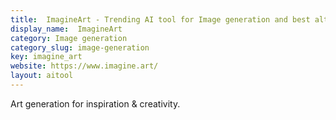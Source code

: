 ```yaml
---
title:  ImagineArt - Trending AI tool for Image generation and best alternatives
display_name:  ImagineArt
category: Image generation
category_slug: image-generation
key: imagine_art
website: https://www.imagine.art/
layout: aitool
---
```


Art generation for inspiration & creativity.
